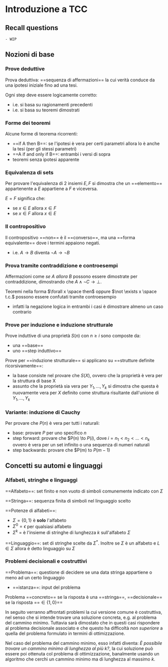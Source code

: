 # Introduzione a TCC

## Recall questions
    - WIP

## Nozioni di base

### Prove deduttive

Prova deduttiva: ==sequenza di affermazioni== la cui verità conduce da una ipotesi 
iniziale fino ad una tesi.

Ogni step deve essere logicamente corretto:
- i.e. si basa su ragionamenti precedenti
- i.e. si basa su teoremi dimostrati
  
### Forme dei teoremi

Alcune forme di teorema ricorrenti:
- ==if A then B==: se l'ipotesi è vera per certi parametri allora lo è anche la tesi (per gli stessi parametri)
- ==A if and only if B==: entrambi i versi di sopra
- teoremi senza ipotesi apparente

### Equivalenza di sets

Per provare l'equivalenza di 2 insiemi $E,F$ si dimostra che un ==elemento== appartenente a $E$ appartiene a $F$ e viceversa.

$E = F$ significa che:
- se $x \in E$ allora $x \in F$
- se $x \in F$ allora $x \in E$

### Il contropositivo

Il contropositivo ==non== è il ==converso==, ma una ==forma equivalente== dove i termini
appaiono negati.
- i.e. $A \to B$ diventa $\lnot A \to \lnot B$ 

### Prova tramite contraddizione e controesempi

Affermazioni come *se A allora B* possono essere dimostrate per contraddizione,
dimostrando che $A \land \lnot C \to \bot$.

Teoremi nella forma $\forall x \space then$ oppure $\not \exists x \space t.c.$ possono essere confutati tramite controesempio
- infatti la negazione logica in entrambi i casi è dimostrare almeno un caso contrario

### Prove per induzione e induzione strutturale

Prove induttive di una proprietà $S(n)$ con $n \geq i$ sono composte da:
- una ==base== 
- uno ==step induttivo==

Prove per ==induzione strutturale== si applicano su ==strutture definite ricorsivamente==:
- la base consiste nel provare che $S(X)$, ovvero che la proprietà è vera per la struttura di base X
- assunto che la proprietà sia vera per $Y_1 , \ldots , Y_k$ si dimostra che questa è nuovamente vera per
  $X$ definito come struttura risultante dall'unione di $Y_1 , \ldots , Y_k$

### Variante: induzione di Cauchy

Per provare che $P(n)$ è vera per tutti i naturali:
- base: provare $P$ per uno specifico $n$
- step forward: provare che $P(n) \to $P(i)$, dove $i = n_1 < n_2 < \ldots < n_k$ ovvero è vera per un set infinito o una sequenza di numeri naturali
- step backwards: provare che $P(m) to $P(m-1)$ 

## Concetti su automi e linguaggi

### Alfabeti, stringhe e linguaggi

==Alfabeto==: set finito e non vuoto di simboli comunemente indicato con $\Sigma$

==Stringa==: sequenza finita di simboli nel linguaggio scelto

==Potenze di alfabeti==:
- $\Sigma = \{0,1\}$ è **solo** l'alfabeto
- $\Sigma^0 = \epsilon$ per qualsiasi alfabeto 
- $\Sigma^k$ = è l'insieme di stringhe di lunghezza $k$ sull'alfabeto $\Sigma$

==Linguaggio==: set di stringhe scelte da $\Sigma^*$. Inoltre se $\Sigma$ è un alfabeto e $L \in \Sigma$ allora è detto linguaggio su $\Sigma$

### Problemi decisionali e costruttivi

==Problema==: questione di decidere se una data stringa appartiene o meno ad un certo linguaggio
- ==istanza==: input del problema

Problema ==concreto== se la risposta è una ==stringa==, ==decisionale== se la risposta ==$\in \{1,0\}$==

In seguito verranno affrontati problemi la cui versione comune è costruttiva, nel senso che si intende trovare una soluzione concreta, e.g. al problema del cammino minimo. Tuttavia sarà dimostato che in questi casi rispondere al problema decisionale associato e che questo ha difficoltà *non superiore* a quella del problema formulato in termini di ottimizzazione.

Nel caso del problema del cammino minimo, esso infatti diventa: *È possibile trovare un cammino minimo di lunghezza al più k?*, la cui soluzione può essere poi ottenuta col problema di ottimizzazione, banalmente usando un algoritmo che cerchi un cammino minimo ma di lunghezza al massimo $k$.




